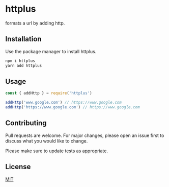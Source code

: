 # httplus

formats a url by adding http. 

## Installation

Use the package manager to install httplus.

```bash
npm i httplus
yarn add httplus
```

## Usage

```js
const { addHttp } = require('httplus')

addHttp('www.google.com') // https://www.google.com
addHttp('https://www.google.com') // https://www.google.com

```

## Contributing
Pull requests are welcome. For major changes, please open an issue first to discuss what you would like to change.

Please make sure to update tests as appropriate.

## License
[MIT](https://choosealicense.com/licenses/mit/)
